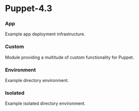 # Puppet-4.3

### App

Example app deployment infrastructure.

### Custom

Module providing a multitude of custom functionality for Puppet.

### Environment

Example directory environment.

### Isolated

Example isolated directory environment.
